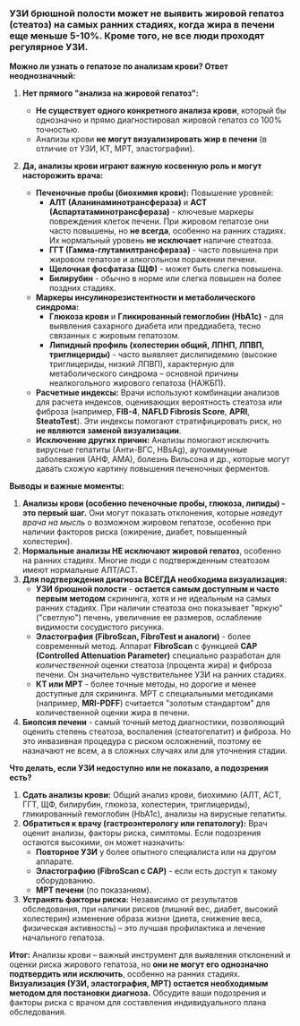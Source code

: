 ### УЗИ брюшной полости **может не выявить жировой гепатоз (стеатоз) на самых ранних стадиях**, когда жира в печени еще меньше 5-10%. Кроме того, не все люди проходят регулярное УЗИ.

**Можно ли узнать о гепатозе по анализам крови? Ответ неоднозначный:**

1.  **Нет прямого "анализа на жировой гепатоз":**
    *   **Не существует одного конкретного анализа крови**, который бы однозначно и прямо диагностировал жировой гепатоз со 100% точностью.
    *   Анализы крови **не могут визуализировать жир в печени** (в отличие от УЗИ, КТ, МРТ, эластографии).

2.  **Да, анализы крови играют важную косвенную роль и могут насторожить врача:**
    *   **Печеночные пробы (биохимия крови):** Повышение уровней:
        *   **АЛТ (Аланинаминотрансфераза)** и **АСТ (Аспартатаминотрансфераза)** - ключевые маркеры повреждения клеток печени. При жировом гепатозе они часто повышены, но **не всегда**, особенно на ранних стадиях. Их нормальный уровень **не исключает** наличие стеатоза.
        *   **ГГТ (Гамма-глутамилтрансфераза)** - часто повышена при жировом гепатозе и алкогольном поражении печени.
        *   **Щелочная фосфатаза (ЩФ)** - может быть слегка повышена.
        *   **Билирубин** - обычно в норме или слегка повышен на более поздних стадиях.
    *   **Маркеры инсулинорезистентности и метаболического синдрома:**
        *   **Глюкоза крови** и **Гликированный гемоглобин (HbA1c)** - для выявления сахарного диабета или преддиабета, тесно связанных с жировым гепатозом.
        *   **Липидный профиль (холестерин общий, ЛПНП, ЛПВП, триглицериды)** - часто выявляет дислипидемию (высокие триглицериды, низкий ЛПВП), характерную для метаболического синдрома – основной причины неалкогольного жирового гепатоза (НАЖБП).
    *   **Расчетные индексы:** Врачи используют комбинации анализов для расчета индексов, оценивающих вероятность стеатоза или фиброза (например, **FIB-4**, **NAFLD Fibrosis Score**, **APRI**, **SteatoTest**). Эти индексы помогают стратифицировать риск, но **не являются заменой визуализации**.
    *   **Исключение других причин:** Анализы помогают исключить вирусные гепатиты (Анти-ВГС, HBsAg), аутоиммунные заболевания (АНФ, АМА), болезнь Вильсона и др., которые могут давать схожую картину повышения печеночных ферментов.

**Выводы и важные моменты:**

1.  **Анализы крови (особенно печеночные пробы, глюкоза, липиды) - это первый шаг.** Они могут показать отклонения, которые *наведут врача на мысль* о возможном жировом гепатозе, особенно при наличии факторов риска (ожирение, диабет, повышенный холестерин).
2.  **Нормальные анализы НЕ исключают жировой гепатоз**, особенно на ранних стадиях. Многие люди с подтвержденным стеатозом имеют нормальные АЛТ/АСТ.
3.  **Для подтверждения диагноза ВСЕГДА необходима визуализация:**
    *   **УЗИ брюшной полости** - **остается самым доступным и часто первым методом** скрининга, хотя и не идеальным на самых ранних стадиях. При наличии стеатоза оно показывает "яркую" ("светлую") печень, увеличение ее размеров, ослабление видимости сосудистого рисунка.
    *   **Эластография (FibroScan, FibroTest и аналоги)** - более современный метод. Аппарат **FibroScan** с функцией **CAP (Controlled Attenuation Parameter)** специально разработан для *количественной* оценки стеатоза (процента жира) и фиброза печени. Он значительно чувствительнее УЗИ на ранних стадиях.
    *   **КТ или МРТ** - более точные методы, но дорогие и менее доступные для скрининга. МРТ с специальными методиками (например, **MRI-PDFF**) считается "золотым стандартом" для количественной оценки жира в печени.
4.  **Биопсия печени** - самый точный метод диагностики, позволяющий оценить степень стеатоза, воспаления (стеатогепатит) и фиброза. Но это инвазивная процедура с риском осложнений, поэтому ее назначают не всем, а в сложных случаях или для уточнения стадии.

**Что делать, если УЗИ недоступно или не показало, а подозрения есть?**

1.  **Сдать анализы крови:** Общий анализ крови, биохимию (АЛТ, АСТ, ГГТ, ЩФ, билирубин, глюкоза, холестерин, триглицериды), гликированный гемоглобин (HbA1c), анализы на вирусные гепатиты.
2.  **Обратиться к врачу (гастроэнтерологу или гепатологу):** Врач оценит анализы, факторы риска, симптомы. Если подозрения остаются высокими, он может назначить:
    *   **Повторное УЗИ** у более опытного специалиста или на другом аппарате.
    *   **Эластографию (FibroScan с CAP)** - если есть доступ к такому оборудованию.
    *   **МРТ печени** (по показаниям).
3.  **Устранять факторы риска:** Независимо от результатов обследования, при наличии рисков (лишний вес, диабет, высокий холестерин) изменение образа жизни (диета, снижение веса, физическая активность) – это лучшая профилактика и лечение начального гепатоза.

**Итог:** Анализы крови – важный инструмент для выявления отклонений и оценки риска жирового гепатоза, но **они не могут его однозначно подтвердить или исключить**, особенно на ранних стадиях. **Визуализация (УЗИ, эластография, МРТ) остается необходимым методом для постановки диагноза.** Обсудите ваши подозрения и факторы риска с врачом для составления индивидуального плана обследования.